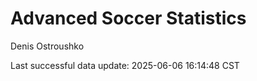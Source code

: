 # Advanced Soccer Statistics
Denis Ostroushko

<!-- gfm -->

Last successful data update: 2025-06-06 16:14:48 CST
